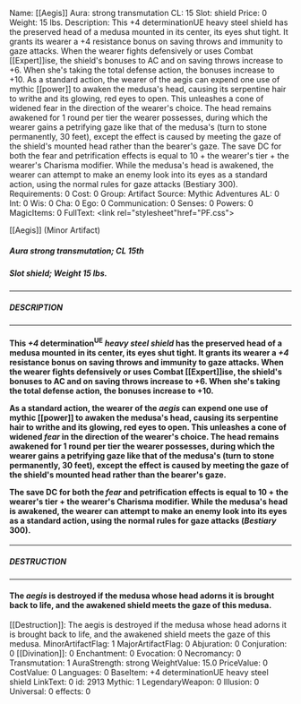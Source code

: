 Name: [[Aegis]]
Aura: strong transmutation
CL: 15
Slot: shield
Price: 0
Weight: 15 lbs.
Description: This +4 determinationUE heavy steel shield has the preserved head of a medusa mounted in its center, its eyes shut tight. It grants its wearer a +4 resistance bonus on saving throws and immunity to gaze attacks. When the wearer fights defensively or uses Combat [[Expert]]ise, the shield's bonuses to AC and on saving throws increase to +6. When she's taking the total defense action, the bonuses increase to +10. As a standard action, the wearer of the aegis can expend one use of mythic [[power]] to awaken the medusa's head, causing its serpentine hair to writhe and its glowing, red eyes to open. This unleashes a cone of widened fear in the direction of the wearer's choice. The head remains awakened for 1 round per tier the wearer possesses, during which the wearer gains a petrifying gaze like that of the medusa's (turn to stone permanently, 30 feet), except the effect is caused by meeting the gaze of the shield's mounted head rather than the bearer's gaze. The save DC for both the fear and petrification effects is equal to 10 + the wearer's tier + the wearer's Charisma modifier. While the medusa's head is awakened, the wearer can attempt to make an enemy look into its eyes as a standard action, using the normal rules for gaze attacks (Bestiary 300).
Requirements: 0
Cost: 0
Group: Artifact
Source: Mythic Adventures
AL: 0
Int: 0
Wis: 0
Cha: 0
Ego: 0
Communication: 0
Senses: 0
Powers: 0
MagicItems: 0
FullText: <link rel="stylesheet"href="PF.css"><div class="heading"><p class="alignleft">[[Aegis]] (Minor Artifact)</p><div style="clear: both;"></div></div><div><h5><b>Aura </b>strong transmutation; <b>CL </b>15th</h5><h5><b>Slot </b>shield; <b>Weight </b>15 lbs.</h5></div><hr/><div><h5><b>DESCRIPTION</b></h5></div><hr/><div><h4><p>This <i>+4</i> determination<sup>UE</sup> <i>heavy steel shield</i> has the preserved head of a medusa mounted in its center, its eyes shut tight. It grants its wearer a <i>+4</i> resistance bonus on saving throws and immunity to gaze attacks. When the wearer fights defensively or uses Combat [[Expert]]ise, the shield's bonuses to AC and on saving throws increase to +6. When she's taking the total defense action, the bonuses increase to +10. </p><p>As a standard action, the wearer of the <i>aegis</i> can expend one use of mythic [[power]] to awaken the medusa's head, causing its serpentine hair to writhe and its glowing, red eyes to open. This unleashes a cone of widened <i>fear</i> in the direction of the wearer's choice. The head remains awakened for 1 round per tier the wearer possesses, during which the wearer gains a petrifying gaze like that of the medusa's (turn to stone permanently, 30 feet), except the effect is caused by meeting the gaze of the shield's mounted head rather than the bearer's gaze. </p><p>The save DC for both the <i>fear</i> and petrification effects is equal to 10 + the wearer's tier + the wearer's Charisma modifier. While the medusa's head is awakened, the wearer can attempt to make an enemy look into its eyes as a standard action, using the normal rules for gaze attacks (<i>Bestiary</i> 300).</p></h4></div><hr/><div><h5><b>DESTRUCTION</b></h5></div><hr/><div><h4><p>The <i>aegis</i> is destroyed if the medusa whose head adorns it is brought back to life, and the awakened shield meets the gaze of this medusa.</p></h4></div>
[[Destruction]]: The aegis is destroyed if the medusa whose head adorns it is brought back to life, and the awakened shield meets the gaze of this medusa.
MinorArtifactFlag: 1
MajorArtifactFlag: 0
Abjuration: 0
Conjuration: 0
[[Divination]]: 0
Enchantment: 0
Evocation: 0
Necromancy: 0
Transmutation: 1
AuraStrength: strong
WeightValue: 15.0
PriceValue: 0
CostValue: 0
Languages: 0
BaseItem: +4 determinationUE heavy steel shield
LinkText: 0
id: 2913
Mythic: 1
LegendaryWeapon: 0
Illusion: 0
Universal: 0
effects: 0
